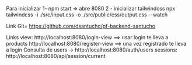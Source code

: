 Para inicializar 
1- npm start => abre 8080
2 - inicializar tailwindcss npx tailwindcss -i ./src/input.css -o ./src/public/css/output.css --watch


Link Git= https://github.com/dsantucho/pf-backend-santucho



Links view:
http://localhost:8080/login-view ==> usar login te lleva a products
http://localhost:8080/register-view ==> una vez registrado te lleva a login
Consulta de users -> http://localhost:8080/auth/users
sessions: http://localhost:8080/api/session/current
